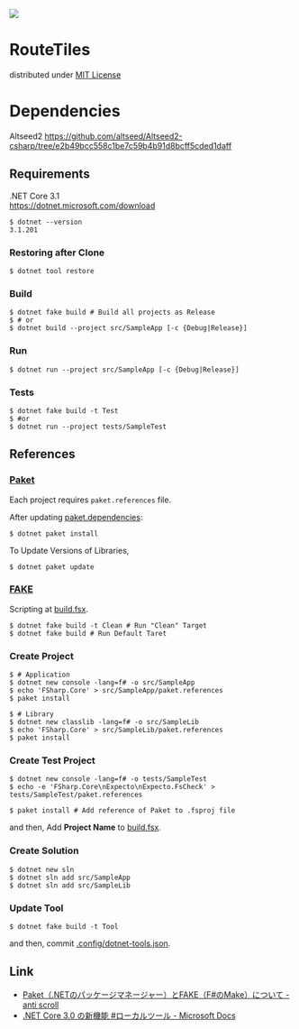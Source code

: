 [![](https://github.com/wraikny/FsTemplate/workflows/CI/badge.svg)](https://github.com/wraikny/RouteTiles/actions?workflow=CI)

# RouteTiles
distributed under [MIT License](/LICENSE)

# Dependencies
Altseed2
https://github.com/altseed/Altseed2-csharp/tree/e2b49bcc558c1be7c59b4b91d8bcff5cded1daff


## Requirements
.NET Core 3.1  
https://dotnet.microsoft.com/download  

```shell
$ dotnet --version
3.1.201
```

### Restoring after Clone
```shell
$ dotnet tool restore
```

### Build
```shell
$ dotnet fake build # Build all projects as Release
$ # or
$ dotnet build --project src/SampleApp [-c {Debug|Release}]
```

### Run
```shell
$ dotnet run --project src/SampleApp [-c {Debug|Release}]
```

### Tests
```shell
$ dotnet fake build -t Test
$ #or
$ dotnet run --project tests/SampleTest
```

## References
### [Paket](https://fsprojects.github.io/Paket/index.html)  
Each project requires `paket.references` file.

After updating [paket.dependencies](/paket.dependencies):
```shell
$ dotnet paket install
```

To Update Versions of Libraries,
```shell
$ dotnet paket update
```

### [FAKE](https://fake.build/)  
Scripting at [build.fsx](/build.fsx).  

```shell
$ dotnet fake build -t Clean # Run "Clean" Target
$ dotnet fake build # Run Default Taret
```

### Create Project
```shell
$ # Application
$ dotnet new console -lang=f# -o src/SampleApp
$ echo 'FSharp.Core' > src/SampleApp/paket.references
$ paket install

$ # Library
$ dotnet new classlib -lang=f# -o src/SampleLib
$ echo 'FSharp.Core' > src/SampleLib/paket.references
$ paket install
```

### Create Test Project
```shell
$ dotnet new console -lang=f# -o tests/SampleTest
$ echo -e 'FSharp.Core\nExpecto\nExpecto.FsCheck' > tests/SampleTest/paket.references

$ paket install # Add reference of Paket to .fsproj file
```
and then, Add **Project Name** to [build.fsx](/build.fsx).

### Create Solution
```shell
$ dotnet new sln
$ dotnet sln add src/SampleApp
$ dotnet sln add src/SampleLib
```

### Update Tool
```shell
$ dotnet fake build -t Tool
```
and then, commit [.config/dotnet-tools.json](/.config/dotnet-tools.json).

## Link
- [Paket（.NETのパッケージマネージャー）とFAKE（F#のMake）について - anti scroll](https://tategakibunko.hatenablog.com/entry/2019/07/09/123655)
- [.NET Core 3.0 の新機能 #ローカルツール - Microsoft Docs](https://docs.microsoft.com/ja-jp/dotnet/core/whats-new/dotnet-core-3-0#local-tools)
